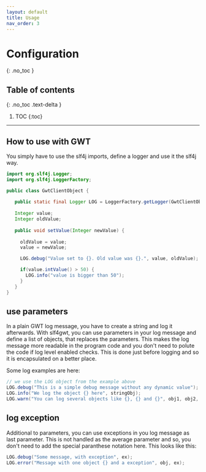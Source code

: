 ```yaml
---
layout: default
title: Usage
nav_order: 3
---
```


# Configuration
{: .no_toc }

## Table of contents
{: .no_toc .text-delta }

1. TOC
{:toc}

---

## How to use with GWT

You simply have to use the slf4j imports, define a logger and use it the slf4j way. 

```java
import org.slf4j.Logger;
import org.slf4j.LoggerFactory;

public class GwtClientObject {
   
   public static final Logger LOG = LoggerFactory.getLogger(GwtClientObject.class);
   
   Integer value;
   Integer oldValue;
 
   public void setValue(Integer newValue) {
    
     oldValue = value;        
     value = newValue;

     LOG.debug("Value set to {}. Old value was {}.", value, oldValue);

     if(value.intValue() > 50) {
       LOG.info("value is bigger than 50");
     }
   }
} 
```

## use parameters

In a plain GWT log message, you have to create a string and log it afterwards. With slf4gwt, you can use parameters in your log message and define a list of objects, that replaces the parameters. This makes the log message more readable in the program code and you don't need to polute the code if log level enabled checks. This is done just before logging and so it is encapsulated on a better place.

Some log examples are here:

```java
// we use the LOG object from the example above
LOG.debug("This is a simple debug message without any dynamic value");
LOG.info("We log the object {} here", stringObj);
LOG.warn("You can log several objects like {}, {} and {}", obj1, obj2, obj3);
```

## log exception

Additional to parameters, you can use exceptions in you log message as last parameter. This is not handled as the average parameter and so, you don't need to add the special paranthese notation here. This looks like this:

```java
LOG.debug("Some message, with exception", ex);
LOG.error("Message with one object {} and a exception", obj, ex);
```